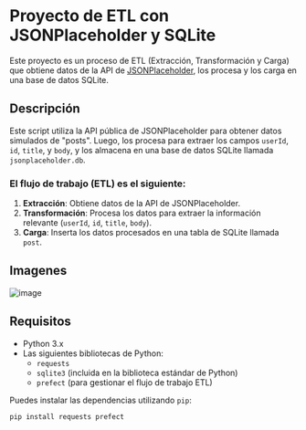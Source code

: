 # Proyecto de ETL con JSONPlaceholder y SQLite

Este proyecto es un proceso de ETL (Extracción, Transformación y Carga) que obtiene datos de la API de [JSONPlaceholder](https://jsonplaceholder.typicode.com), los procesa y los carga en una base de datos SQLite.

## Descripción

Este script utiliza la API pública de JSONPlaceholder para obtener datos simulados de "posts". Luego, los procesa para extraer los campos `userId`, `id`, `title`, y `body`, y los almacena en una base de datos SQLite llamada `jsonplaceholder.db`.

### El flujo de trabajo (ETL) es el siguiente:

1. **Extracción**: Obtiene datos de la API de JSONPlaceholder.
2. **Transformación**: Procesa los datos para extraer la información relevante (`userId`, `id`, `title`, `body`).
3. **Carga**: Inserta los datos procesados en una tabla de SQLite llamada `post`.


## Imagenes

![image](https://github.com/user-attachments/assets/12d989d2-538d-424d-b86d-2edeb0f2e602)


## Requisitos

- Python 3.x
- Las siguientes bibliotecas de Python:
  - `requests`
  - `sqlite3` (incluida en la biblioteca estándar de Python)
  - `prefect` (para gestionar el flujo de trabajo ETL)

Puedes instalar las dependencias utilizando `pip`:

```bash
pip install requests prefect



